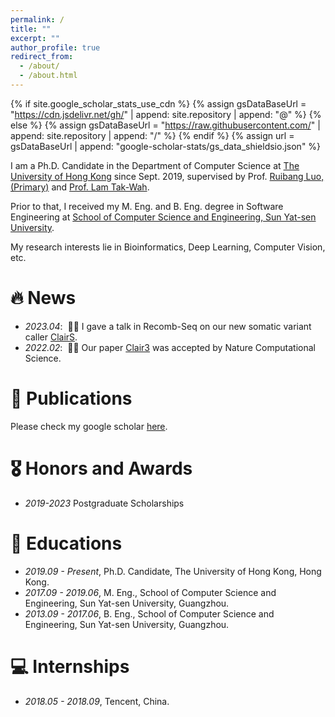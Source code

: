 ```yaml
---
permalink: /
title: ""
excerpt: ""
author_profile: true
redirect_from: 
  - /about/
  - /about.html
---
```


{% if site.google_scholar_stats_use_cdn %}
{% assign gsDataBaseUrl = "https://cdn.jsdelivr.net/gh/" | append: site.repository | append: "@" %}
{% else %}
{% assign gsDataBaseUrl = "https://raw.githubusercontent.com/" | append: site.repository | append: "/" %}
{% endif %}
{% assign url = gsDataBaseUrl | append: "google-scholar-stats/gs_data_shieldsio.json" %}

<span class='anchor' id='about-me'></span>

I am a Ph.D. Candidate in the Department of Computer Science at [The University of Hong Kong](https://www.hku.hk/) since Sept. 2019, supervised by Prof. [Ruibang Luo, (Primary)](http://www.bio8.cs.hku.hk/) and [Prof. Lam Tak-Wah](https://www.cs.hku.hk/people/academic-staff/twlam).

Prior to that, I received my M. Eng. and B. Eng. degree in Software Engineering at [School of Computer Science and Engineering, Sun Yat-sen University](https://cse.sysu.edu.cn/).

My research interests lie in Bioinformatics, Deep Learning, Computer Vision, etc.


# 🔥 News
- *2023.04*: &nbsp;🎉🎉 I gave a talk in Recomb-Seq on our new somatic variant caller [ClairS](https://github.com/HKU-BAL/ClairS). 
- *2022.02*: &nbsp;🎉🎉 Our paper [Clair3](https://www.nature.com/articles/s43588-022-00387-x) was accepted by Nature Computational Science.

# 📝 Publications 

Please check my google scholar [here](https://scholar.google.com/citations?user=NBH39WAAAAAJ&hl=zh-CN&oi=sra).

# 🎖 Honors and Awards
- *2019-2023* Postgraduate Scholarships

# 📖 Educations
- *2019.09 - Present*, Ph.D. Candidate, The University of Hong Kong, Hong Kong.
- *2017.09 - 2019.06*, M. Eng., School of Computer Science and Engineering, Sun Yat-sen University, Guangzhou.
- *2013.09 - 2017.06*, B. Eng., School of Computer Science and Engineering, Sun Yat-sen University, Guangzhou.

# 💻 Internships
- *2018.05 - 2018.09*, Tencent, China.
